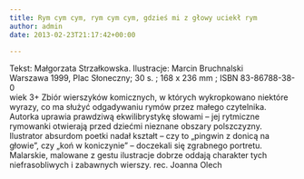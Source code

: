 ```yaml
---
title: Rym cym cym, rym cym cym, gdzieś mi z głowy uciekł rym
author: admin
date: 2013-02-23T21:17:42+00:00

---
```


  Tekst: Małgorzata Strzałkowska. Ilustracje: Marcin Bruchnalski<br /> Warszawa 1999, Plac Słoneczny; 30 s. ; 168 x 236 mm ; ISBN 83-86788-38-0<br /> wiek 3+
Zbiór wierszyków komicznych, w których wykropkowano niektóre wyrazy, co ma służyć odgadywaniu rymów przez małego czytelnika. Autorka uprawia prawdziwą ekwilibrystykę słowami – jej rytmiczne rymowanki otwierają przed dziećmi nieznane obszary polszczyzny. Ilustrator absurdom poetki nadał kształt – czy to „pingwin z donicą na głowie”, czy „koń w koniczynie” – doczekali się zgrabnego portretu. Malarskie, malowane z gestu ilustracje dobrze oddają charakter tych niefrasobliwych i zabawnych wierszy.
rec. Joanna Olech
